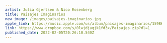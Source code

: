 ```yaml
---
artist: Julia Gjertsen & Nico Rosenberg
title: Paisajes Imaginarios
new_image: /images/paisajes-imaginarios.jpg
apple_link: https://music.apple.com/us/album/paisajes-imaginarios/1598663074
link: https://www.dropbox.com/s/0lwjdjaqjk1fd3x/Paisajes.zip?dl=1
published_date: 2022-02-05T20:26:10.540Z
---
```

